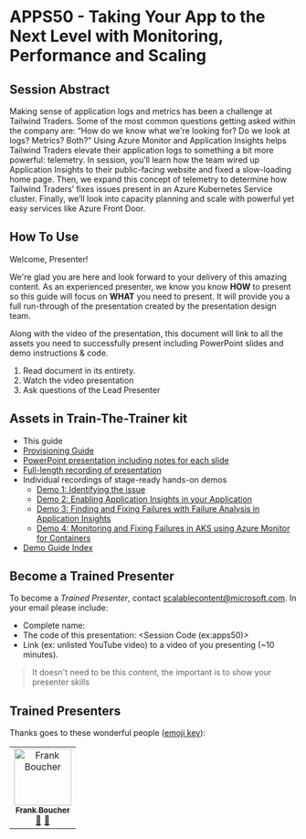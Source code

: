 # APPS50 - Taking Your App to the Next Level with Monitoring, Performance and Scaling

## Session Abstract

Making sense of application logs and metrics has been a challenge at Tailwind Traders. Some of the most common questions getting asked within the company are: “How do we know what we're looking for? Do we look at logs? Metrics? Both?” Using Azure Monitor and Application Insights helps Tailwind Traders elevate their application logs to something a bit more powerful: telemetry. In session, you’ll learn how the team wired up Application Insights to their public-facing website and fixed a slow-loading home page. Then, we expand this concept of telemetry to determine how Tailwind Traders’ fixes issues present in an Azure Kubernetes Service cluster. Finally, we’ll look into capacity planning and scale with powerful yet easy services like Azure Front Door.

## How To Use

Welcome, Presenter!

We're glad you are here and look forward to your delivery of this amazing content. As an experienced presenter, we know you know **HOW** to present so this guide will focus on **WHAT** you need to present. It will provide you a full run-through of the presentation created by the presentation design team.

Along with the video of the presentation, this document will link to all the assets you need to successfully present including PowerPoint slides and demo instructions &
code.

1. Read document in its entirety.
2. Watch the video presentation
3. Ask questions of the Lead Presenter

## Assets in Train-The-Trainer kit

- This guide
- [Provisioning Guide](./demo-scripts/deployment.md)
- [PowerPoint presentation including notes for each slide](https://globaleventcdn.blob.core.windows.net/assets/apps/apps50/APPS50_Taking+Your+App+to+the+Next+Level+with+Monitoring,+Performance+and+Scaling_Aug16.pptx)
- [Full-length recording of presentation](https://globaleventcdn.blob.core.windows.net/assets/apps/apps50/MITT-APPS50.mp4)
- Individual recordings of stage-ready hands-on demos
  * [Demo 1: Identifying the issue](https://globaleventcdn.blob.core.windows.net/assets/apps/apps50/MITT-APPS50-Demo1.mp4)
  * [Demo 2: Enabling Application Insights in your Application](https://globaleventcdn.blob.core.windows.net/assets/apps/apps50/MITT-APPS50-Demo2.mp4)
  * [Demo 3: Finding and Fixing Failures with Failure Analysis in Application Insights](https://globaleventcdn.blob.core.windows.net/assets/apps/apps50/MITT-APPS50-Demo3.mp4)
  * [Demo 4: Monitoring and Fixing Failures in AKS using Azure Monitor for Containers](https://globaleventcdn.blob.core.windows.net/assets/apps/apps50/MITT-APPS50-Demo4.mp4)
- [Demo Guide Index](./demo-scripts/demo-guide.md)


## Become a Trained Presenter

To become a *Trained Presenter*, contact [scalablecontent@microsoft.com](mailto:scalablecontent@microsoft.com). In your email please include:

- Complete name:
- The code of this presentation: \<Session Code (ex:apps50)\>
- Link (ex: unlisted YouTube video) to a video of you presenting (~10 minutes).

> It doesn't need to be this content, the important is to show your presenter skills


## Trained Presenters

Thanks goes to these wonderful people ([emoji key](https://allcontributors.org/docs/en/emoji-key)):

<!-- ALL-CONTRIBUTORS-LIST:START - Do not remove or modify this section -->
<!-- prettier-ignore -->

<table>
<tr>
    <td align="center"><a href="http://cloud5mins.com/">
        <img src="https://avatars2.githubusercontent.com/u/2404846?s=460&v=4" width="100px;" alt="Frank Boucher"/><br />
        <sub><b>Frank Boucher</b></sub></a><br />
            <a href="https://github.com/neilpeterson/ignite-tour-fy20/commits?author=fboucher" title="talk">📢</a>
            <a href="https://github.com/neilpeterson/ignite-tour-fy20/commits?author=fboucher" title="Documentation">📖</a> 
    </td>
</tr></table>

<!-- ALL-CONTRIBUTORS-LIST:END -->








